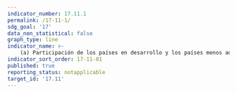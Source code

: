 ```yaml
---
indicator_number: 17.11.1
permalink: /17-11-1/
sdg_goal: '17'
data_non_statistical: false
graph_type: line
indicator_name: >-
    (a) Participación de los países en desarrollo y los países menos adelantados en las exportaciones mundiales
indicator_sort_order: 17-11-01
published: true
reporting_status: notapplicable
target_id: '17.11'
---
```

